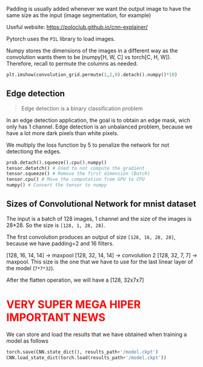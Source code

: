 Padding is usually added whenever we want the output image to have the same size as the input (image segmentation, for example)


Useful website: https://poloclub.github.io/cnn-explainer/

Pytorch uses the `PIL` library to load images.

Numpy stores the dimensions of the images in a different way as the convolution wants them to be (numpy[H, W, C] vs torch[C, H, W]). Therefore, recall to permute the columns as needed.

```python
plt.imshow(convolution_grid.permute(1,2,0).detach().numpy()*10)
```

## Edge detection

> Edge detection is a binary classification problem

In an edge detection application, the goal is to obtain an edge mask, wich only has 1 channel. Edge detection is an unbalanced problem, because we have a lot more dark pixels than white pixels.

We multiply the loss function by 5 to penalize the network for not detectiong the edges.

```python
prob.detach().squeeze().cpu().numpy()
tensor.detatch() # Used to not compute the gradient
tensor.squeeze() # Remove the first dimension (Batch)
tensor.cpu() # Move the computation from GPU to CPU
numpy() # Convert the tensor to numpy
```

## Sizes of Convolutional Network for mnist dataset

The input is a batch of 128 images, 1 channel and the size of the images is 28*28. So the size is `[128, 1, 28, 28]`.

The first convolution produces an output of size `[128, 16, 28, 28]`, because we have padding=2 and 16 filters.
 
[128, 16, 14, 14] &rarr; maxpool
[128, 32, 14, 14] &rarr; convolution 2
[128, 32, 7, 7] &rarr; maxpool. This size is the one that we have to use for the last linear layer of the model (`7*7*32`).

After the flatten operation, we will have a [128, 32x7x7]


<h1><span style="color:red;">VERY SUPER MEGA HIPER IMPORTANT NEWS</span></h1>

We can store and load the results that we have obtained when training a model as follows

```python
torch.save(CNN.state_dict(), results_path+'/model.ckpt')
CNN.load_state_dict(torch.load(results_path+'/model.ckpt'))
```



